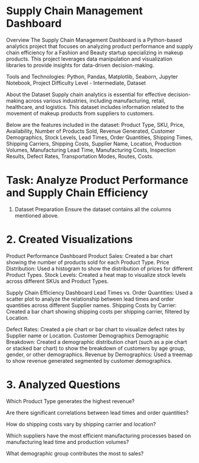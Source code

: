 # Supply Chain Management Dashboard
Overview
The Supply Chain Management Dashboard is a Python-based analytics project that focuses on analyzing product performance and supply chain efficiency for a Fashion and Beauty startup specializing in makeup products. This project leverages data manipulation and visualization libraries to provide insights for data-driven decision-making.

Tools and Technologies:
Python,
Pandas,
Matplotlib,
Seaborn,
Jupyter Notebook, 
Project Difficulty Level - Intermediate,
Dataset

About the Dataset
Supply chain analytics is essential for effective decision-making across various industries, including manufacturing, retail, healthcare, and logistics. This dataset includes information related to the movement of makeup products from suppliers to customers. 

Below are the features included in the dataset:
Product Type,
SKU,
Price,
Availability,
Number of Products Sold,
Revenue Generated,
Customer Demographics,
Stock Levels,
Lead Times,
Order Quantities,
Shipping Times,
Shipping Carriers,
Shipping Costs,
Supplier Name,
Location,
Production Volumes,
Manufacturing Lead Time,
Manufacturing Costs,
Inspection Results,
Defect Rates,
Transportation Modes,
Routes,
Costs.

# Task: Analyze Product Performance and Supply Chain Efficiency
1. Dataset Preparation
Ensure the dataset contains all the columns mentioned above.

# 2. Created Visualizations
Product Performance Dashboard
Product Sales: Created a bar chart showing the number of products sold for each Product Type.
Price Distribution: Used a histogram to show the distribution of prices for different Product Types.
Stock Levels: Created a heat map to visualize stock levels across different SKUs and Product Types.

Supply Chain Efficiency Dashboard
Lead Times vs. Order Quantities: Used a scatter plot to analyze the relationship between lead times and order quantities across different Supplier names.
Shipping Costs by Carrier: Created a bar chart showing shipping costs per shipping carrier, filtered by Location.

Defect Rates: Created a pie chart or bar chart to visualize defect rates by Supplier name or Location.
Customer Demographics
Demographic Breakdown: Created a demographic distribution chart (such as a pie chart or stacked bar chart) to show the breakdown of customers by age group, gender, or other demographics.
Revenue by Demographics: Used a treemap to show revenue generated segmented by customer demographics.

# 3. Analyzed Questions

Which Product Type generates the highest revenue?

Are there significant correlations between lead times and order quantities?

How do shipping costs vary by shipping carrier and location?

Which suppliers have the most efficient manufacturing processes based on manufacturing lead time and production volumes?

What demographic group contributes the most to sales?


